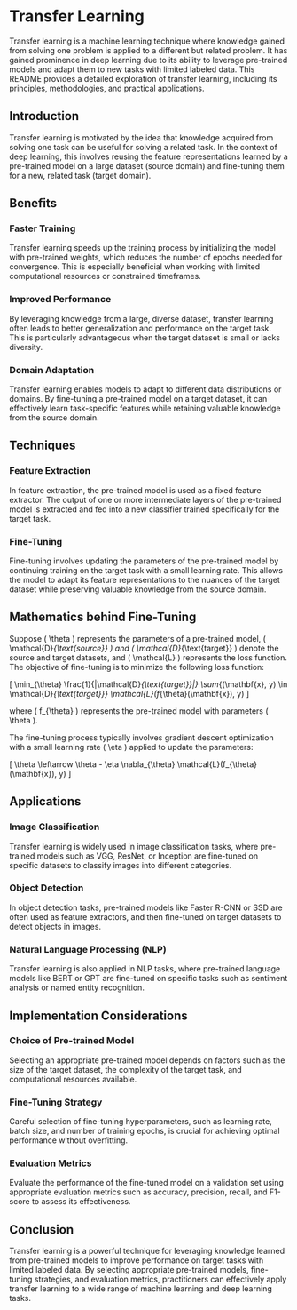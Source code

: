 # Transfer Learning

Transfer learning is a machine learning technique where knowledge gained from solving one problem is applied to a different but related problem. It has gained prominence in deep learning due to its ability to leverage pre-trained models and adapt them to new tasks with limited labeled data. This README provides a detailed exploration of transfer learning, including its principles, methodologies, and practical applications.

## Introduction

Transfer learning is motivated by the idea that knowledge acquired from solving one task can be useful for solving a related task. In the context of deep learning, this involves reusing the feature representations learned by a pre-trained model on a large dataset (source domain) and fine-tuning them for a new, related task (target domain).

## Benefits

### Faster Training

Transfer learning speeds up the training process by initializing the model with pre-trained weights, which reduces the number of epochs needed for convergence. This is especially beneficial when working with limited computational resources or constrained timeframes.

### Improved Performance

By leveraging knowledge from a large, diverse dataset, transfer learning often leads to better generalization and performance on the target task. This is particularly advantageous when the target dataset is small or lacks diversity.

### Domain Adaptation

Transfer learning enables models to adapt to different data distributions or domains. By fine-tuning a pre-trained model on a target dataset, it can effectively learn task-specific features while retaining valuable knowledge from the source domain.

## Techniques

### Feature Extraction

In feature extraction, the pre-trained model is used as a fixed feature extractor. The output of one or more intermediate layers of the pre-trained model is extracted and fed into a new classifier trained specifically for the target task.

### Fine-Tuning

Fine-tuning involves updating the parameters of the pre-trained model by continuing training on the target task with a small learning rate. This allows the model to adapt its feature representations to the nuances of the target dataset while preserving valuable knowledge from the source domain.

## Mathematics behind Fine-Tuning

Suppose \( \theta \) represents the parameters of a pre-trained model, \( \mathcal{D}_{\text{source}} \) and \( \mathcal{D}_{\text{target}} \) denote the source and target datasets, and \( \mathcal{L} \) represents the loss function. The objective of fine-tuning is to minimize the following loss function:

\[ \min_{\theta} \frac{1}{|\mathcal{D}_{\text{target}}|} \sum_{(\mathbf{x}, y) \in \mathcal{D}_{\text{target}}} \mathcal{L}(f_{\theta}(\mathbf{x}), y) \]

where \( f_{\theta} \) represents the pre-trained model with parameters \( \theta \).

The fine-tuning process typically involves gradient descent optimization with a small learning rate \( \eta \) applied to update the parameters:

\[ \theta \leftarrow \theta - \eta \nabla_{\theta} \mathcal{L}(f_{\theta}(\mathbf{x}), y) \]

## Applications

### Image Classification

Transfer learning is widely used in image classification tasks, where pre-trained models such as VGG, ResNet, or Inception are fine-tuned on specific datasets to classify images into different categories.

### Object Detection

In object detection tasks, pre-trained models like Faster R-CNN or SSD are often used as feature extractors, and then fine-tuned on target datasets to detect objects in images.

### Natural Language Processing (NLP)

Transfer learning is also applied in NLP tasks, where pre-trained language models like BERT or GPT are fine-tuned on specific tasks such as sentiment analysis or named entity recognition.

## Implementation Considerations

### Choice of Pre-trained Model

Selecting an appropriate pre-trained model depends on factors such as the size of the target dataset, the complexity of the target task, and computational resources available.

### Fine-Tuning Strategy

Careful selection of fine-tuning hyperparameters, such as learning rate, batch size, and number of training epochs, is crucial for achieving optimal performance without overfitting.

### Evaluation Metrics

Evaluate the performance of the fine-tuned model on a validation set using appropriate evaluation metrics such as accuracy, precision, recall, and F1-score to assess its effectiveness.

## Conclusion

Transfer learning is a powerful technique for leveraging knowledge learned from pre-trained models to improve performance on target tasks with limited labeled data. By selecting appropriate pre-trained models, fine-tuning strategies, and evaluation metrics, practitioners can effectively apply transfer learning to a wide range of machine learning and deep learning tasks.
